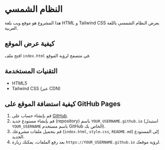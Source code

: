 # النظام الشمسي

هذا المشروع هو موقع ويب بلغة HTML و Tailwind CSS يعرض النظام الشمسي باللغة العربية.

## كيفية عرض الموقع
افتح ملف `index.html` في متصفح لرؤية الموقع.

## التقنيات المستخدمة
- HTML5
- Tailwind CSS (عبر CDN)

## كيفية استضافة الموقع على GitHub Pages
1. قم بإنشاء حساب على [GitHub](https://github.com/).
2. قم بإنشاء مستودع جديد (repository) باسم `YOUR_USERNAME.github.io` (استبدل `YOUR_USERNAME` باسم مستخدم GitHub الخاص بك).
3. قم بتحميل ملفات مشروعك (`index.html`, `style.css`, `README.md`) إلى المستودع الجديد.
4. بعد رفع الملفات، يمكنك زيارة `https://YOUR_USERNAME.github.io` لرؤية موقعك.
